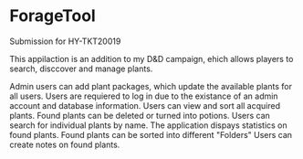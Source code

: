 # ForageTool
Submission for HY-TKT20019

This appilaction is an addition to my D&D campaign, ehich allows players to search, disccover and manage plants.

Admin users can add plant packages, which update the available plants for all users.
Users are requiered to log in due to the existance of an admin account and database information.
Users can view and sort all acquired plants.
Found plants can be deleted or turned into potions.
Users can search for individual plants by name.
The application dispays statistics on found plants.
Found plants can be sorted into different "Folders"
Users can create notes on found plants.
